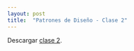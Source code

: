 ```yaml
---
layout: post
title:  "Patrones de Diseño - Clase 2"
---
```


Descargar [clase 2][clase-2].

[clase-2]: /assets/clase2-pdd.zip
